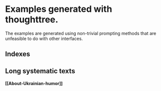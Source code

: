 # Examples generated with thoughttree.

The examples are generated using non-trivial prompting methods that are unfeasible to do with other interfaces.

## Indexes

## Long systematic texts

#### [[About-Ukrainian-humor]]